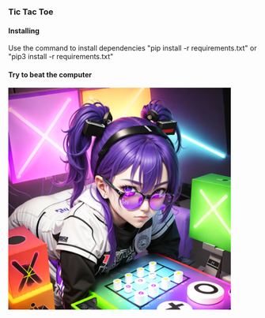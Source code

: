 ### Tic Tac Toe

#### Installing
Use the command to install dependencies "pip install -r requirements.txt" or "pip3 install -r requirements.txt"

#### Try to beat the computer
<img src="bg.png" alt="Пример картинки" width="450" height="450">
